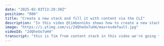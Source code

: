 ```yaml
---
date: "2025-02-03T13:20:30Z"
position: "006"
title: "Create a new stack and fill it with content via the CLI"
description: "In this video @timbenniks shows how to create a new stack and import content from a seed stack on Github via the Contentstack CLI.\n\nLinks from the video:\nDocumentation: https://www.contentstack.com/docs/developers/cli/import-content-using-the-seed-command\nDiscord: https://community.contentstack.com/"
image: "https://i.ytimg.com/vi/2dQheUo7uH4/maxresdefault.jpg"
videoId: "2dQheUo7uH4"
transcript: "this is Tim from content stack in this video we're going to create a new stack and Seed it with content from a repository on GitHub all with the content stack CLI there are a few prerequisites you need to have a Content stack account and the master language of the CMS has to be English next to that you need a terminal and a package manager like npm installed on your computer lastly you need to know the region of your content stack instance and you need a copy of your organization U ID to be able to use the CLI you can either install it globally on your computer via your favorite package manager or you can use npx to directly run the CLI let's get started there are a few steps to take first tell the CLI the region your content stack instance is hosted in the region can be AWS Azure or Google Cloud either in the US or in Europe let's set the region in the heli and select our in my case I'm using AWS Europe now that we've selected the region let's log in so the CLI knows who I am note that I'm logging in with my email and password I am now authenticated for the duration of this session the CLI also allows for management tokens to be stored so you are always authenticated for more info on that check the documentation with the region and the authentication out of the way we are ready to rock I'm using the stack seed method to import a stack from G GitHub and create a new stack in content stack with its data this command needs a few parameters the GitHub repository the organization uid and the name of my new stack let's hit enter and let the magic happen all right now that the import is done let's go into content stack and inspect our new stack for more information please check out our docs and join our Discord Community you can find all the links in the video description happy coding and I hope to see you soon on Discord"
---
```


